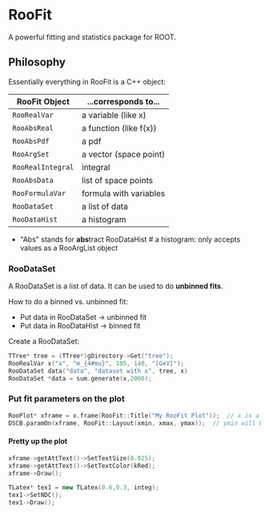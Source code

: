 # RooFit

A powerful fitting and statistics package for ROOT.

## Philosophy

Essentially everything in RooFit is a C++ object:

| **RooFit Object** | **...corresponds to...** |
|-------------------|--------------------------|
| `RooRealVar` |      a variable (like x) |
| `RooAbsReal` |      a function (like f(x)) |
| `RooAbsPdf` |       a pdf |
| `RooArgSet` |       a vector (space point) |
| `RooRealIntegral` | integral |
| `RooAbsData` |      list of space points |
| `RooFormulaVar` |   formula with variables |
| `RooDataSet`|       a list of data |
| `RooDataHist` |     a histogram |

- "Abs" stands for **abs**tract
RooDataHist	# a histogram: only accepts values as a RooArgList object

### RooDataSet

A RooDataSet is a list of data. It can be used to do **unbinned fits**.

How to do a binned vs. unbinned fit:

- Put data in RooDataSet -> unbinned fit
- Put data in RooDataHist -> binned fit

Create a RooDataSet:

```c++
TTree* tree = (TTree*)gDirectory->Get("tree");
RooRealVar x("x", "m_{4#mu}", 105, 140, "[GeV]");
RooDataSet data("data", "dataset with x", tree, x)
RooDataSet *data = sum.generate(x,2000);
```

### Put fit parameters on the plot

```c++
RooPlot* xframe = x.frame(RooFit::Title("My RooFit Plot"));  // x is a RooRealVar.
DSCB.paramOn(xframe, RooFit::Layout(xmin, xmax, ymax));  // ymin will be automatically determined.
```

#### Pretty up the plot

```c++
xframe->getAttText()->SetTextSize(0.025);
xframe->getAttText()->SetTextColor(kRed);
xframe->Draw();

TLatex* tex1 = new TLatex(0.6,0.3, integ);
tex1->SetNDC();
tex1->Draw();
```
